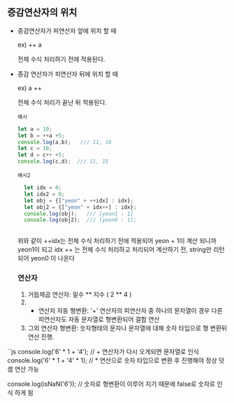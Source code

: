 ## 증감연산자의 위치

- 증감연산자가 피연산자 앞에 위치 할 때 
   
   ex) ++ a 
   
   전체 수식 처리하기 전에 적용된다.
   
- 증감 연산자가 피연산자 뒤에 위치 할 때

  ex) a ++
  
  전체 수식 처리가 끝난 뒤 적용된다.
  
  `예시`
  
  ```jsx
  let a = 10;
  let b = ++a +5;
  console.log(a,b);   /// 11, 16
  let c = 10;
  let d = c++ +5;
  console.log(c,d);  /// 11, 15
  ```



  `예시2`
  
  ```jsx
    let idx = 0;
    let idx2 = 0;
    let obj = {["yeon" + ++idx] : idx};
    let obj2 = {["yeon" + idx++] : idx};
    console.log(obj);   /// [yeon1 : 1]
    console.log(obj2);  /// [yeon0 : 1];
    
  ```
  
  위와 같이 ++idx는 전체 수식 처리하기 전에 적용되어 yeon + 1이 계산 되니까 yeon1이 되고
  idx ++ 는 전체 수식 처리하고 처리되어 계산하기 전, string만 리턴되어 yeon0 이 나온다


  
  ### 연산자
  1) 거듭제곱 연산자: 밑수 ** 지수 ( 2 ** 4 )
  2) + 연산자 자동 형변환: '+' 연산자의 피연산자 중 하나의 문자열이 경우 다른 피연산자도 자동 문자열로 형변환되어 결합 연산
  3) 그외 연산자 형변환: 숫자형태의 문자나 문자열에 대해 숫자 타입으로 형 변환뒤 연산 진행.
 
``js
console.log('6' * 1 + '4');       // + 연산자가 다시 오게되면 문자열로 인식
console.log('6' * 1 + '4' * 1); // * 연산으로 숫자 타입으로 변환 후 진행해야 정상 덧셈 연산 가능


console.log(isNaN('6'));  // 숫자로 형변환이 이루어 지기 때문에 false로 숫자로 인식 하게 됨
```


